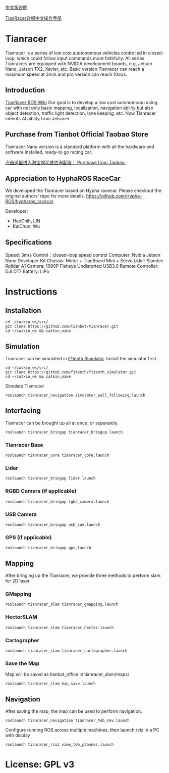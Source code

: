 [中文版说明](https://github.com/tianbot/tianracer/blob/master/README_CN.md)  

[TianRacer详细中文操作手册](http://doc.tianbot.com/tianracer)  

# Tianracer
Tianracer is a series of low cost auotonomous vehicles controlled in closed-loop, which could follow input commands more faithfully. All series Tianracers are equipped with NVIDIA development boards, e.g, Jetson Nano, Jetson TX2, Xavier, etc. Basic version Tianracer can reach a maximum speed at 3m/s and pro version can reach 10m/s.   

## Introduction
[TianRacer ROS Wiki](https://wiki.ros.org/tianracer)
Our goal is to develop a low cost autonomous racing car with not only basic mapping, localization, navigation ability but also object detection, traffic light detection, lane keeping, etc. Now Tianracer inherits AI aiblity from Jetracer.  

## Purchase from Tianbot Official Taobao Store

Tianracer Nano version is a standard platform with all the hardware and software installed, ready-to go racing car. 
 
[点击这里进入淘宝购买或咨询客服： Purchase from Taobao:](https://item.taobao.com/item.htm?id=564703378940)  

## Appreciation to HyphaROS RaceCar 
We developed the Tianracer based on Hypha racecar. Please checkout the original authors' repo for more details.
https://github.com/Hypha-ROS/hypharos_racecar

Developer:   
* HaoChih, LIN  
* KaiChun, Wu  


## Specifications 

Speed: 3m/s
Control：closed-loop speed control
Computer: Nvidia Jetson Nano Developer Kit
Chassis: Motor + TianBoard Mini + Servo
Lidar: Slamtec Rplidar A1
Camera: 1080P Fisheye Undistorted USB3.0
Remote Controller: DJI DT7
Battery: LiPo

# Instructions
## Installation

```
cd ~/catkin_ws/src/
git clone https://github.com/tianbot/tianracer.git
cd ~/catkin_ws && catkin_make
```
## Simulation
Tianracer can be simulated in [F1tenth Simulator](https://github.com/f1tenth/f1tenth_simulator).  Install the simulator first.

```
cd ~/catkin_ws/src/
git clone https://github.com/f1tenth/f1tenth_simulator.git
cd ~/catkin_ws && catkin_make
```

Simulate Tianracer
```
roslaunch tianracer_navigation simulator_wall_following.launch
```

## Interfacing
Tianracer can be brought up all at once, or separately.
```
roslaunch tianracer_bringup tianracer_bringup.launch
```
### Tianracer Base
```
roslaunch tianracer_core tianracer_core.launch
```

### Lidar
```
roslaunch tianracer_bringup lidar.launch
```

### RGBD Camera (if applicable)
```
roslaunch tianracer_bringup rgbd_camera.launch
```

### USB Camera
```
roslaunch tianracer_bringup usb_cam.launch
```

### GPS (if applicable)
```
roslaunch tianracer_bringup gps.launch
```

## Mapping
After bringing up the Tianracer, we provide three methods to perform slam for 2D laser.

### GMapping
```
roslaunch tianracer_slam tianracer_gmapping.launch
```
### HectorSLAM
```
roslaunch tianracer_slam tianracer_hector.launch
```
### Cartographer
```
roslaunch tianracer_slam tianracer_cartographer.launch
```
### Save the Map
Map will be saved as tianbot_office in tianracer_slam/maps/
```
roslaunch tianracer_slam map_save.launch
```

## Navigation
After saving the map, the map can be used to perform navigation.
```
roslaunch tianracer_navigation tianracer_teb_nav.launch
```
Configure running ROS across multiple machines, then launch rviz in a PC with display
```
roslaunch tianracer_rviz view_teb_planner.launch
```

# License: GPL v3  





